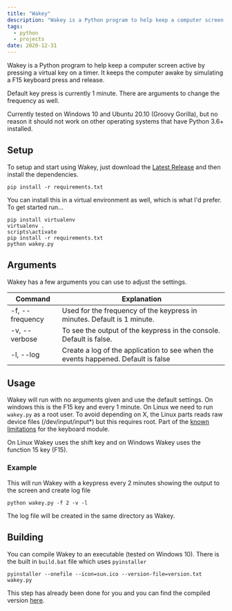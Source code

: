 ```yaml
---
title: "Wakey"
description: "Wakey is a Python program to help keep a computer screen active by pressing a virtual key on a timer."
tags:
  - python
  - projects
date: 2020-12-31
---
```


Wakey is a Python program to help keep a computer screen active by pressing a virtual key on a timer. It keeps the computer awake by simulating a F15 keyboard press and release.

Default key press is currently 1 minute. There are arguments to change the frequency as well.

Currently tested on Windows 10 and Ubuntu 20.10 (Groovy Gorilla), but no reason it should not work on other operating systems that have Python 3.6+ installed.

## Setup

To setup and start using Wakey, just download the [Latest Release](https://github.com/cjerrington/wakey/releases/latest) and then install the dependencies.

```shell
pip install -r requirements.txt
```

You can install this in a virtual environment as well, which is what I'd prefer. To get started run...

```shell
pip install virtualenv
virtualenv .
scripts\activate
pip install -r requirements.txt
python wakey.py
```

## Arguments

Wakey has a few arguments you can use to adjust the settings.

Command | Explanation
--------|------------
-f, --frequency | Used for the frequency of the keypress in minutes. Default is 1 minute.
-v, --verbose | To see the output of the keypress in the console. Default is false.
-l, --log | Create a log of the application to see when the events happened. Default is false

## Usage

Wakey will run with no arguments given and use the default settings. On windows this is the F15 key and every 1 minute. On Linux we need to run `wakey.py` as a root user. To avoid depending on X, the Linux parts reads raw device files (/dev/input/input*) but this requires root. Part of the [known limitations](https://pypi.org/project/keyboard/) for the keyboard module.

On Linux Wakey uses the shift key and on Windows Wakey uses the function 15 key (F15).

### Example

This will run Wakey with a keypress every 2 minutes showing the output to the screen and create log file

```shell
python wakey.py -f 2 -v -l
```

The log file will be created in the same directory as Wakey.

## Building

You can compile Wakey to an executable (tested on Windows 10).
There is the built in ```build.bat``` file which uses ```pyinstaller```

```shell
pyinstaller --onefile --icon=sun.ico --version-file=version.txt wakey.py
```

This step has already been done for you and you can find the compiled version [here](https://github.com/cjerrington/wakey/releases/latest).

